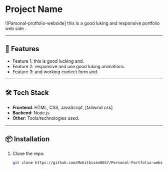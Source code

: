 # Project Name  

![Parsonal-protfolio-webside]
this is a good luking and responsive portfolio web side .  

---

## 🚀 Features  
- Feature 1: this is good lucking and.  
- Feature 2: responsive and use good luking animations.  
- Feature 3: and working contect form and.  

---

## 🛠️ Tech Stack  
- **Frontend**: HTML, CSS, JavaScript, [tailwind css]  
- **Backend**: Node.js
- **Other**: Tools/technologies used.  

---

## 📦 Installation  

1. Clone the repo:  
   ```bash
   git clone https://github.com/Mohitbisen0657/Personal-Portfolio-website.2
